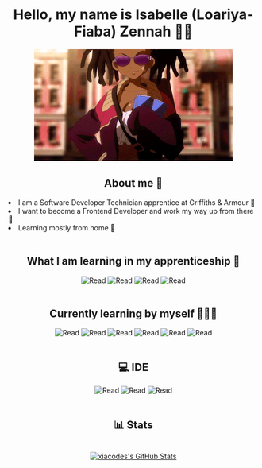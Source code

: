 <h1 align="center"> Hello, my name is Isabelle (Loariya-Fiaba) Zennah 🙌🏾 </h1>
<p align="center">
  <img src="girl_gif.gif?raw=true" alt="Sublime's custom image"/>
</p>

<h2 align="center"> About me 🍧 </h2>
<li>I am a Software Developer Technician apprentice at Griffiths & Armour 🏢</li>
<li>I want to become a Frontend Developer and work my way up from there 🌠</li>
<li>Learning mostly from home 🏡</li>
<br>

<h2 align="center"> What I am learning in my apprenticeship 📑 </h2>
<div align="center">
  <img src="https://img.shields.io/badge/c%23-%23239120.svg?style=for-the-badge&logo=c-sharp&logoColor=white" alt="Read"/> 
  <img src="https://img.shields.io/badge/Microsoft%20SQL%20Sever-CC2927?style=for-the-badge&logo=microsoft%20sql%20server&logoColor=white" alt="Read"/> 
  <img src="https://img.shields.io/badge/.NET-5C2D91?style=for-the-badge&logo=.net&logoColor=white" alt="Read"/>
  <img src="https://img.shields.io/badge/bootstrap-%23563D7C.svg?style=for-the-badge&logo=bootstrap&logoColor=white" alt="Read"/>
</div>
<br>

<h2 align="center"> Currently learning by myself 🧑🏽‍💻 </h2>
<div align="center">
  <img src="https://img.shields.io/badge/html5-%23E34F26.svg?style=for-the-badge&logo=html5&logoColor=white" alt="Read"/> 
  <img src="https://img.shields.io/badge/javascript-%23323330.svg?style=for-the-badge&logo=javascript&logoColor=%23F7DF1E" alt="Read"/> 
  <img src="https://img.shields.io/badge/python-3670A0?style=for-the-badge&logo=python&logoColor=ffdd54" alt="Read"/>
    <img src="https://img.shields.io/badge/css3-%231572B6.svg?style=for-the-badge&logo=css3&logoColor=white" alt="Read"/>
  <img src="https://img.shields.io/badge/react-%2320232a.svg?style=for-the-badge&logo=react&logoColor=%2361DAFB" alt="Read"/> 
  <img src="https://img.shields.io/badge/node.js-6DA55F?style=for-the-badge&logo=node.js&logoColor=white" alt="Read"/> 
</div>
<br>

<!-- <h2 align="center"> What I want to learn in the future 😎</h2>
<div align="center">
  
  <img src="https://img.shields.io/badge/vuejs-%2335495e.svg?style=for-the-badge&logo=vuedotjs&logoColor=%234FC08D" alt="Read"/> 
  <img src="https://img.shields.io/badge/yarn-%232C8EBB.svg?style=for-the-badge&logo=yarn&logoColor=white" alt="Read"/>
  <img src="https://img.shields.io/badge/angular.js-%23E23237.svg?style=for-the-badge&logo=angularjs&logoColor=white" alt="Read"/> 
  <img src="https://img.shields.io/badge/django-%23092E20.svg?style=for-the-badge&logo=django&logoColor=white" alt="Read"/> 
  <img src="https://img.shields.io/badge/express.js-%23404d59.svg?style=for-the-badge&logo=express&logoColor=%2361DAFB" alt="Read"/>
  
  <img src="https://img.shields.io/badge/SASS-hotpink.svg?style=for-the-badge&logo=SASS&logoColor=white" alt="Read"/>
</div>
<br> -->

<h2 align="center"> 💻 IDE </h2>
<div align="center">
  <img src="https://img.shields.io/badge/replit-667881?style=for-the-badge&logo=replit&logoColor=white" alt="Read"/> 
  <img src="https://img.shields.io/badge/Visual_Studio-5C2D91?style=for-the-badge&logo=visual%20studio&logoColor=white" alt="Read"/> 
  <img src="https://img.shields.io/badge/Visual_Studio_Code-0078D4?style=for-the-badge&logo=visual%20studio%20code&logoColor=white" alt="Read"/>
</div>
<br>



<h2 align="center"> 📊 Stats </h2>
<br>
<div align="center">
  <a href="https://streak-stats.demolab.com?user=xiacodes&hide_border=true&border_radius=12.7&date_format=j%20M%5B%20Y%5D&background=DFD0BB&currStreakNum=86664F&sideNums=86664F&ring=D5AA8B&fire=6D543E&currStreakLabel=CBAF7F&stroke=774F30">    <img  alt="xiacodes's GitHub Stats" src="https://streak-stats.demolab.com?user=xiacodes&hide_border=true&border_radius=12.7&date_format=j%20M%5B%20Y%5D&background=DFD0BB&currStreakNum=86664F&sideNums=86664F&ring=D5AA8B&fire=6D543E&currStreakLabel=CBAF7F&stroke=774F30" />  </a>
</div>
